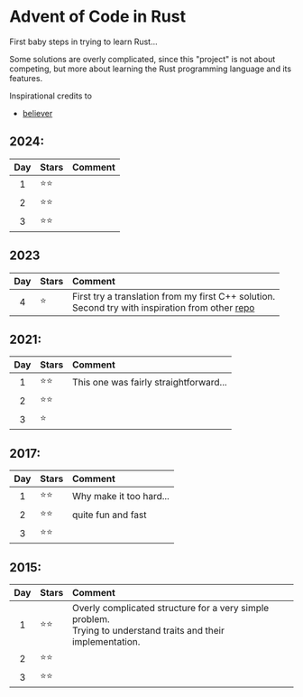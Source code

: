 # Advent of Code in Rust

First baby steps in trying to learn Rust...

Some solutions are overly complicated, since this "project" is not about competing, but more about learning the Rust programming language and its features.

Inspirational credits to
- [believer](https://github.com/believer)


## 2024:
| Day | Stars            | Comment                                |
|:---:|:-----------------|:---------------------------------------|
|  1  | &#11088;&#11088; |                                        |
|  2  | &#11088;&#11088; |                                        |
|  3  | &#11088;&#11088; |                                        |


## 2023
| Day | Stars            | Comment                                |
|:---:|:-----------------|:---------------------------------------|
|  4  | &#11088;         | First try a translation from my first C++ solution.<br/>Second try with inspiration from other [repo](https://github.com/believer/advent-of-code/blob/master/rust/2023/) |


## 2021:
| Day | Stars            | Comment                                |
|:---:|:-----------------|:---------------------------------------|
|  1  | &#11088;&#11088; | This one was fairly straightforward... |
|  2  | &#11088;&#11088; |                                        |
|  3  | &#11088;         |                                        |


## 2017:
| Day | Stars            | Comment                                |
|:---:|:-----------------|:---------------------------------------|
|  1  | &#11088;&#11088; | Why make it too hard...|
|  2  | &#11088;&#11088; | quite fun and fast |
|  3  | &#11088;&#11088; | |


## 2015:
| Day | Stars            | Comment                                |
|:---:|:-----------------|:---------------------------------------|
|  1  | &#11088;&#11088; | Overly complicated structure for a very simple problem.<br/>Trying to understand traits and their implementation. |
|  2  | &#11088;&#11088; |                                        |
|  3  | &#11088;&#11088; |                                        |

